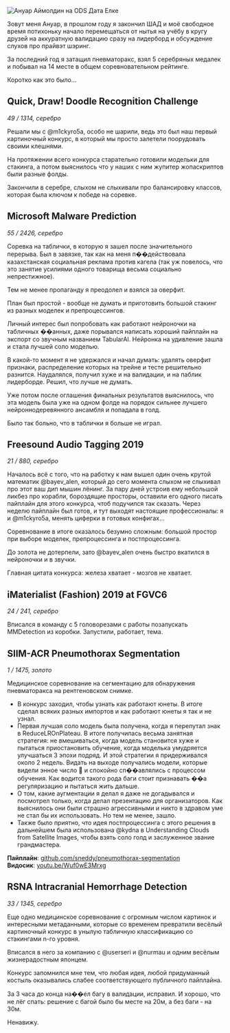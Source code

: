 ![Ануар Аймолдин на ODS Дата Елке](https://swfxusemimczhhhfzjhc.supabase.co/storage/v1/object/public/articles//anuar_ods.jpg)

Зовут меня Ануар, в прошлом году я закончил ШАД и моё свободное время потихоньку начало перемещаться от нытья на учёбу в кругу друзей на аккуратную валидацию сразу на лидерборд и обсуждение слухов про прайвэт шэринг.

За последний год я затащил пневматоракс, взял 5 серебряных медалек и побывал на 14 месте в общем соревновательном рейтинге.

Коротко как это было...

## Quick, Draw! Doodle Recognition Challenge
*49 / 1314, серебро*

Решали мы с @m1ckyro5a, особо не шарили, ведь это был наш первый картиночный конкурс, в который мы просто залетели поорудовать своими клешнями.

На протяжении всего конкурса старательно готовили модельки для стакинга, а потом выяснилось что у наших с ним жупитер жопаскриптов были разные фолды.

Закончили в серебре, слыхом не слыхивали про балансировку классов, которая была ключом к победе на соревке.

## Microsoft Malware Prediction
*55 / 2426, серебро*

Соревка на таблички, в которую я зашел после значительного перерыва. Был в завязке, так как на меня п��действовала казахстанская социальная реклама против кагела (так уж повелось, что это занятие усилиями одного товарища весьма социально непрестижное).

Тем не менее пропаганду я преодолел и взялся за оверфит.

План был простой - вообще не думать и приготовить большой стакинг из разных моделек и препроцессингов.

Личный интерес был попробовать как работают нейроночки на табличных ��анных, даже порывался написать хороший пайплайн на экспорт со звучным названием TabularAI. Нейронка на удивление зашла и стала лучшей соло моделью.

В какой-то момент я не удержался и начал думать: удалять оверфит признаки, распределение которых на трейне и тесте решительно разнится. Наудалялся, получил хуже и на валидации, и на паблик лидерборде. Решил, что лучше не думать. 

Уже потом после оглашения финальных результатов выяснилось, что эта модель была уже на одном фолде на порядок сильнее лучшего нейроннодеревянного ансамбля и попадала в голд.

Было так больно, что в таблички я больше не играл.

## Freesound Audio Tagging 2019
*21 / 880, серебро*

Началось всё с того, что на работку к нам вышел один очень крутой математик @bayev_alen, который до сего момента слыхом не слыхивал про этот ваш дип мышин лёнинг. За пару дней устроив ему небольшой ликбез про корабли, бороздящие просторы, оставили его одного писать пайплайн для этого конкурса, чтоб подучился так сказать. Через неделю пайплайн был готов, и тут выходят настоящие профессионалы: я и @m1ckyro5a, менять циферки в готовых конфигах...

Соревнование в итоге оказалось безумно сложным: большой простор при выборе моделек, препроцессинга и постпроцессинга.

До золота не дотерпели, зато @bayev_alen очень быстро вкатился в нейроночки и в звучки.

Главная цитата конкурса: железа хватает - мозгов не хватает.

## iMaterialist (Fashion) 2019 at FGVC6
*24 / 241, серебро*

Вписался в команду с 5 головорезами с работы позапускать MMDetection из коробки. Запустили, работает, тема.

## SIIM-ACR Pneumothorax Segmentation
*1 / 1475, золото*

Медицинское соревнование на сегментацию для обнаружения пневматоракса на рентгеновском снимке.

- В конкурс заходил, чтобы узнать как работают юнеты. В итоге сделал всяких разных импортов и как работают юнеты я так и не узнал.
- Первая лучшая соло модель была получена, когда я перепутал знак в ReduceLROnPlateau. В итоге получилась весьма занятная стратегия: не вмешиваться, когда модель становится хуже и пытаться приостановить обучение, когда моделька умудряется улучшаться 3 эпохи подряд. И этой стратегии я придерживался около 2 недель. Видать на выходе получались модели, которые видели энное число :shit: и спокойно сп��авлялись с процессом обучения. Как водится такого рода баги стоит признавать ��а регуляризацию и пытаться жить дальше.
- О том, какие аугментации я делал я даже не догадывался и посмотрел только, когда делал презентацию для организаторов. Как выяснилось они были страшно агрессивными и никто в здравом уме не стал бы их использовать. Но тем не менее, зашло.
- Также было приятно, что идея постпроцессинга с этого решения в дальнейшем была использована @kydna в Understanding Clouds from Satellite Images, чтобы взять соло голд и заслуженное звание грандмастера.

**Пайплайн**: [github.com/sneddy/pneumothorax-segmentation](https://github.com/sneddy/pneumothorax-segmentation)  
**Видосик**: [youtu.be/Wuf0wE3Mrxg](https://youtu.be/Wuf0wE3Mrxg)

## RSNA Intracranial Hemorrhage Detection
*33 / 1345, серебро*

Еще одно медицинское соревнование с огромным числом картинок и интересными метаданными, которые со временем превратили весёлый картиночный конкурс в унылую табличную классификацию со стакингами n-го уровня.

Вписался в него за компанию с @userseri и @nurmau и одним весёлым жизнерадостным японцем.

Конкурс запомнился мне тем, что любая идея, любой придуманный костыль оказывались слабее соответствующего публичного пайплайна.

За 3 часа до конца на��ел багу в валидации, исправил. И хорошо, что не лёг спать: решение с багой было бы месте на 20м, а без баги - на 30м.

Ненавижу.
